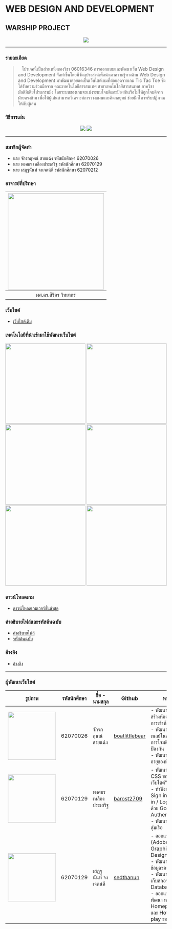 # WEB DESIGN AND DEVELOPMENT
## WARSHIP PROJECT

<p align="center">
  <img src="https://cdn.discordapp.com/attachments/946408815119699998/971025532911222794/unknown.png">
</p>

<hr>

### รายละเอียด

> &nbsp;&nbsp;&nbsp;โปรเจคนี้เป็นส่วนหนึ่งของวิชา 06016346 การออกแบบและพัฒนาเว็บ Web Design and Development จัดทำขึ้นโดยมีวัตถุประสงค์เพื่อนำเอาความรู้ทางด้าน Web Design and Development มาพัฒนาต่อยอดเป็นเว็บไซต์เกมที่ต่อยอดจากเกม Tic Tac Toe ซึ่งได้รับความร่วมมือจาก คณะเทคโนโลยีสารสนเทศ สาขาเทคโนโลยีสารสนเทศ ภาควิชามัลติมีเดียโปรแกรมมิ่ง โดยระบบของเกมจะแบ่งระบบโจมตีและป้องกันเรือไม่ให้ถูกโจมตีจากฝ่ายตรงข้าม เพื่อให้ผู้เล่นสามารถวิเคราะห์การวางแผนและคิดกลยุทธ์ ช่วยฝึกไหวพริบปฏิภาณให้กับผู้เล่น

### วิธีการเล่น 

<p align="center">
  <img src="https://cdn.discordapp.com/attachments/946408815119699998/971066896797536337/Howtoplay4Artboard-1.png">
  <img src="https://cdn.discordapp.com/attachments/946408815119699998/971066897040834621/Howtoplay4Artboard-2.png">
</p>

<hr>

### สมาชิกผู้จัดทำ

- นาย จักรกฤษณ์ สายแฉ่ง รหัสนักศึกษา 62070026
- นาย พงศธร เหลืองประเสริฐ รหัสนักศึกษา 62070129
- นาย เสฏฐนันท์ จงเจตน์ดี รหัสนักศึกษา 62070212

### อาจารย์ที่ปรึกษา

| <img src="https://www.it.kmitl.ac.th/wp-content/uploads/2018/03/Sirion.jpg" width="300px" height="300px"> | 
|:-:|
|ผศ.ดร.สิริอร วิทยากร|

### เว็บไซต์

- [เว็บไซต์เต็ม]()

### เทคโนโลยีที่นำเข้ามาใช้พัฒนาเว็บไซต์

<p align="center">
  <img src="https://cdn.discordapp.com/attachments/946408815119699998/971863545379713134/course_6020_image.png" width="250px" height="250px">
  <img src="https://cdn.discordapp.com/attachments/946408815119699998/971864101703802970/bootstrap-logo-vector.png" width="250px" height="250px">
  <img src="https://cdn.discordapp.com/attachments/946408815119699998/971864773576757358/firebase_logo_shot.png" width="250px" height="250px">
  <img src="https://cdn.discordapp.com/attachments/946408815119699998/971864773354483723/nodejs_logo_banner_01-600x314-1.png" width="250px" height="250px">
  <img src="https://cdn.discordapp.com/attachments/946408815119699998/971864773111185418/0_L3Spf8jWYvDlbgw-.png" width="250px" height="250px">
  <img src="https://cdn.discordapp.com/attachments/946408815119699998/971864455778557952/images.png" width="250px" height="250px">
</p>

### ดาวน์โหลดเกม

- [ดาวน์โหลดเกมเวอร์ชั่นล่าสุด]()

### คำอธิบายไฟล์และรหัสต้นฉบับ
- [คำอธิบายไฟล์]()
- [รหัสต้นฉบับ]()

### อ้างอิง
- [อ้างอิง]()

<hr>

### ผู้พัฒนาเว็บไซต์

|รูปภาพ|รหัสนักศึกษา| ชื่อ - นามสกุล | Github | หน้าที่ | หมายเหตุ |
|--|--|--|--|--|--|
| <img src="https://cdn.discordapp.com/attachments/946408815119699998/971869360782192690/unknown.png" width="150px" height="150px"> | 62070026 | จักรกฤษณ์ สายแฉ่ง | [boatlittlebear](https://github.com/boatlittlebear) | - พัฒนาระบบการสร้างห้องของและการเข้าห้อง<br /> - พัฒนาระบบเกมเพลย์ในส่วนของการโจมตีและป้องกัน<br /> - พัฒนาระบบหมดอายุของห้อง | - |
| <img src="https://cdn.discordapp.com/attachments/946408815119699998/971869291232264202/unknown.png" width="150px" height="150px"> | 62070129 | พงศธร เหลืองประเสริฐ | [barost2709](https://github.com/barost2709) | - พัฒนาในส่วน CSS ของเว็บไซต์" <br /> - ทำฟังก์ชั่น Sign in / Log in / Log out ด้วย Google Authentication<br /> - พัฒนาระบบการสุ่มเรือ | - |
| <img src="https://cdn.discordapp.com/attachments/946408815119699998/971869195182682152/unknown.png" width="150px" height="150px"> | 62070129 | เสฏฐนันท์ จงเจตน์ดี | [sedthanun](https://github.com/sedthanun) | - ออกแบบ UI (Adobe XD) / Graphic Design <br /> - พัฒนาระบบฐานข้อมูลของเว็บไซต์<br /> - พัฒนาระบบการเก็บสกอร์เข้าใน Database<br /> - ออกแบบและพัฒนา หน้า Homepage และ How to play ของเกม | - |


